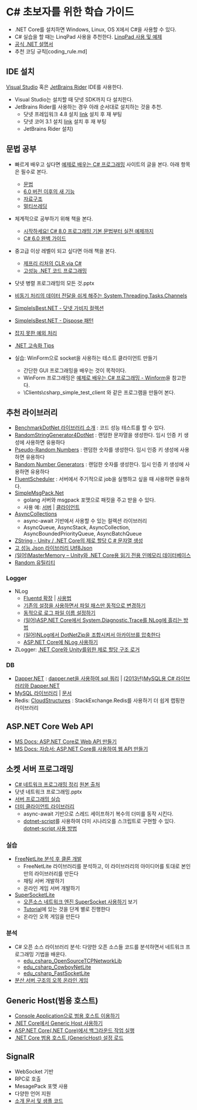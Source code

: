 # C# 초보자를 위한 학습 가이드
- .NET Core를 설치하면 Windows, Linux, OS X에서 C#을 사용할 수 있다.  
- C# 실습을 할 때는 LinqPad 사용을 추천한다.  [LinqPad 사용 및 예제](/LinqPad)    
- [공식 .NET 설명서](https://docs.microsoft.com/ko-kr/dotnet/) 
- 추천 코딩 규칙[coding_rule.md]  
   

## IDE 설치
[Visual Studio](https://visualstudio.microsoft.com/ko/ ) 혹은 [JetBrains Rider](https://www.jetbrains.com/ko-kr/rider) IDE를 사용한다.
- Visual Studio는 설치할 때 닷넷 SDK까지 다 설치한다.
- JetBrains Rider를 사용하는 경우 아래 순서대로 설치하는 것을 추천.  
    - 닷넷 프레임워크 4.8 설치 [link](https://dotnet.microsoft.com/download/dotnet-framework)  설치 후 재 부팅
    - 닷넷 코어 3.1 설치  [link](https://dotnet.microsoft.com/download/dotnet-core)  설치 후 재 부팅
    - JetBrains Rider 설치)


## 문법 공부
- 빠르게 배우고 싶다면 [예제로 배우는 C# 프로그래밍](http://www.csharpstudy.com/) 사이트의 글을 본다. 아래 항목은 필수로 본다.  
    - [문법](http://www.csharpstudy.com/CSharp/CSharp-intro.aspx) 
    - [6.0 버전 이후의 새 기능](http://www.csharpstudy.com/Latest/CS-new-features.aspx) 
    - [자료구조](http://www.csharpstudy.com/DS/array.aspx) 
    - [멀티쓰레딩](http://www.csharpstudy.com/Threads/thread.aspx)
- 체계적으로 공부하기 위해 책을 본다.
    - [시작하세요! C# 8.0 프로그래밍 기본 문법부터 실전 예제까지](http://www.yes24.com/Product/Goods/82590356)
    - [C# 6.0 완벽 가이드](http://www.yes24.com/Product/Goods/33085047?OzSrank=1)
- 중고급 이상 레벨이 되고 싶다면 아래 책을 본다.
    - [제프리 리처의 CLR via C#](http://www.yes24.com/Product/Goods/15169403) 
    - [고성능 .NET 코드 프로그래밍](http://www.yes24.com/Product/Goods/24020688)
  
- 닷넷 병렬 프로그래밍의 모든 것.pptx
- [비동기 처리의 데이터 전달을 쉬게 해주는 System.Threading.Tasks.Channels](https://docs.google.com/document/d/1x2YfNyW9M6-bxDSt1GVbolD3uU1kRb_W7mYecFJAJ2M/edit?usp=sharing )
- [SimpleIsBest.NET - 닷넷 가비지 컬렉션](http://www.simpleisbest.net/?tag=/Garbage-Collection )
- [SimpleIsBest.NET - Dispose 패턴](http://www.simpleisbest.net/?tag=/Dispose-Pattern )
- [잡지 못한 예외 처리](https://jacking75.github.io/csharp_exception/ )
- [.NET 고속화 Tips](https://docs.google.com/document/d/1wzlU2D1sDkEYKgtyKmlXByyEpHhJ0rvVpHwgjNMJdW8/edit?usp=sharing )
      
- 실습: WinForm으로 socket을 사용하는 테스트 클라이언트 만들기    
    - 간단한 GUI 프로그래밍을 배우는 것이 목적이다.
    - WinForm 프로그래밍은 [예제로 배우는 C# 프로그래밍 - Winform](http://www.csharpstudy.com/WinForms/WinForms-Intro.aspx)을 참고한다.
    - \Clients\csharp_simple_test_client 와 같은 프로그램을 만들어 본다.
 
  
   
## 추천 라이브러리
- [BenchmarkDotNet 라이브러리 소개](https://www.sysnet.pe.kr/2/0/11547 ) : 코드 성능 테스트를 할 수 있다.
- [RandomStringGenerator4DotNet](/RandomStringGenerator4DotNet) : 랜덤한 문자열을 생성한다. 임시 인증 키 생성에 사용하면 유용하다
- [Pseudo-Random Numbers](http://numerics.mathdotnet.com/Random.html ) :  랜덤한 숫자를 생성한다. 임시 인증 키 생성에 사용하면 유용하다
- [Random Number Generators](http://www.csharpcity.com/reusable-code/random-number-generators/ ) :  랜덤한 숫자를 생성한다. 임시 인증 키 생성에 사용하면 유용하다
- [FluentScheduler](/FluentScheduler) : 서버에서 주기적으로 job을 실행하고 싶을 때 사용하면 유용하다.
- [SimpleMsgPack.Net](/SimpleMsgPack.Net)
    - golang 서버와 msgpack 포맷으로 패킷을 주고 받을 수 있다.
    - 사용 예: [서버](https://github.com/jacking75/golang_socketGameServer_codelab/tree/master/chatServer_msgpack) | [클라이언트](https://github.com/jacking75/golang_socketGameServer_codelab/tree/master/csharp_test_client_msgpack)
- [AsyncCollections](/AsyncCollections) 
    - async-await 기반에서 사용할 수 있는 컬렉션 라이브러리
    - AsyncQueue, AsyncStack, AsyncCollection, AsyncBoundedPriorityQueue, AsyncBatchQueue
- [ZString - Unity / .NET Core의 제로 할당 C # 문자열 생성](https://docs.google.com/document/d/1qV_34N90u3ZPv82w4aj5xSodQ5ON-LFb5Z_D3Kuw0Ic/edit?usp=sharing )
- [고 성능 Json 라이브러리 Utf8Json](https://github.com/neuecc/Utf8Json )  
- [(일어)MasterMemory – Unity와 .NET Core용 읽기 전용 인메모리 데이터베이스](http://tech.cygames.co.jp/archives/3269/ )
- [Random 유틸리티](https://jacking75.github.io/csharp_randomUtil/ )
  
   
### Logger
- NLog
    - [Fluentd 확장](/NLog/NLog.Targets.Fluentd) | [사용법](https://jacking75.github.io/csharp_nlog_fluentd/ )
    - [기존의 설정을 사용하면서 파일 패스만 동적으로 변경하기](https://jacking75.github.io/csharp_nlog_dynamic_file_path/) 
    - [동적으로 로그 파일 이름 설정하기](https://jacking75.github.io/csharp_nlog_dynamic_log_name/) 
    - [(일어)ASP.NET Core에서 System.Diagnostic.Trace를 NLog에 흘리는 방법](https://qiita.com/ShikaTech/items/0d5c5a0272d0d640bcb3 ) 
    - [(일어)NLog에서 DotNetZip을 조합시켜서 아카이브를 압축한다](https://qiita.com/takiru/items/c8164e84563fea1c701c ) 
    - [ASP.NET Core에 NLog 사용하기](https://docs.google.com/document/d/1Ea8qqRjLdI5aYVSV_Lxu4YhbDAPQ5Rc0jAoqY8ipsTM/edit?usp=sharing)
- ZLogger: [.NET Core와 Unity를위한 제로 할당 구조 로거](https://docs.google.com/document/d/13lQUpoJjHGTqiLASdv21lmMGfGM6iZXlQdsOBzS3yKg/edit?usp=sharing)
    
### DB
- [Dapper.NET](https://github.com/StackExchange/Dapper) : [dapper.net을 사용하여 sql 쿼리](https://gist.github.com/jacking75/21ec0c29bda2af62be9985f628125e00 ) | [(2013년)MySQL용 C# 라이브러리와 Dapper.NET](https://jacking.tistory.com/1117)
- [MySQL 라이브러리](https://github.com/mysql-net/MySqlConnector) | [문서](https://mysqlconnector.net/)  
- Redis: [CloudStructures](https://github.com/neuecc/CloudStructures) : StackExchange.Redis를 사용하기 더 쉽게 랩핑한 라이브러리   
  
  
  
## ASP.NET Core Web API
- [MS Docs: ASP.NET Core로 Web API 만들기](https://docs.microsoft.com/ko-kr/aspnet/core/web-api/?view=aspnetcore-3.1)  
- [MS Docs: 자습서: ASP.NET Core를 사용하여 웹 API 만들기](https://docs.microsoft.com/ko-kr/aspnet/core/tutorials/first-web-api?view=aspnetcore-3.1&tabs=visual-studio )

  
## 소켓 서버 프로그래밍
- [C# 네트워크 프로그래밍 정리](\SocketProgramming\README.md)    [원본 출처](https://github.com/jacking75/com2usStudy_CSharpNetworkProgramming/tree/hellowoori/_Study )
- 닷넷 네트워크 프로그래밍.pptx
- [서버 프로그래밍 실습](/Server-Tutorial)    
- [더미 클라이언트 라이브러리](https://github.com/jacking75/CSharpTcpNetworkDummy ) 
    - async-await 기반으로 스레드 세이프하기 복수의 더미를 동작 시킨다.
    - [dotnet-script](https://github.com/filipw/dotnet-script )를 사용하여 더미 시나리오를 스크립트로 구현할 수 있다. [dotnet-script 사용 방법](https://docs.google.com/document/d/1JdiISidYRAWnzBxHQBiVZlGTLTvtwR5DsnSt7p-whbI/edit?usp=sharing)
  

### 실습
- [FreeNetLite 분석 후 클론 개발](https://github.com/jacking75/edu_csharp_FreeNetLite )
    - FreeNetLite 라이브러리를 분석하고, 이 라이브러리의 아이디어를 토대로 본인만의 라이브러리를 만든다
    - 채팅 서버 개발하기
    - 온라인 게임 서버 개발하기
- [SuperSocketLite](https://github.com/jacking75/SuperSocketLite) 
    - [오픈소스 네트워크 엔진 SuperSocket 사용하기](https://github.com/jacking75/SuperSocketLite/blob/master/Docs/%EC%98%A4%ED%94%88%EC%86%8C%EC%8A%A4%20%EB%84%A4%ED%8A%B8%EC%9B%8C%ED%81%AC%20%EC%97%94%EC%A7%84%20SuperSocket%20%EC%82%AC%EC%9A%A9%ED%95%98%EA%B8%B0.pdf) 보기
    - [Tutorial](https://github.com/jacking75/SuperSocketLite/tree/master/Tutorials)에 있는 것을 단계 별로 진행한다
    - 온라인 오목 게임을 만든다


### 분석
- C# 오픈 소스 라이브러리 분석: 다양한 오픈 소스들 코드를 분석하면서 네트워크 프로그래밍 기법을 배운다.
    - [edu_csharp_OpenSourceTCPNetworkLib](https://github.com/jacking75/edu_csharp_OpenSourceTCPNetworkLib )
    - [edu_csharp_CowboyNetLite](/edu_csharp_CowboyNetLite)
    - [edu_csharp_FastSocketLite](/edu_csharp_FastSocketLite)
- [분산 서버 구조의 오목 온라인 게임]()       
  
  

## Generic Host(범용 호스트) 
- [Console Application으로 범용 호스트 이용하기](https://docs.google.com/document/d/1b9o2--2uY6jPSyHbS8TTOBngvwDlFubuGOcEMQdHdls/edit?usp=sharing ) 
- [.NET Core에서 Generic Host 사용하기](https://docs.google.com/document/d/12PXlVKiOTPKs9NqoEZJQMbgsOM2ehnwEF5LXKaiE9Mw/edit?usp=sharing ) 
- [ASP.NET Core(.NET Core)에서 백그라운드 작업 실행](https://docs.google.com/document/d/131Up8_8YFVHwlut29VQuCXHmHW9YSbyZFOpi5t-2jPs/edit?usp=sharing ) 
- [.NET Core 범용 호스트 (GenericHost) 설정 로드](https://docs.google.com/document/d/1Abw4A_rCb5Irtf77SK3trjKDbTJ1pX1ikqmNnBGeWEg/edit?usp=sharing )  
  


## SignalR
- WebSocket 기반
- RPC로 호출
- MesagePack 포맷 사용
- 다양한 언어 지원
- [소개 문서 및 샘플 코드](https://github.com/jacking75/study_signalR )